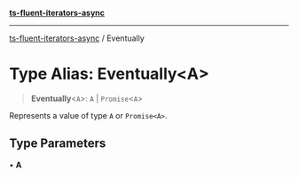 [**ts-fluent-iterators-async**](../README.md)

---

[ts-fluent-iterators-async](../README.md) / Eventually

# Type Alias: Eventually\<A\>

> **Eventually**\<`A`\>: `A` \| `Promise`\<`A`\>

Represents a value of type `A` or `Promise<A>`.

## Type Parameters

• **A**
